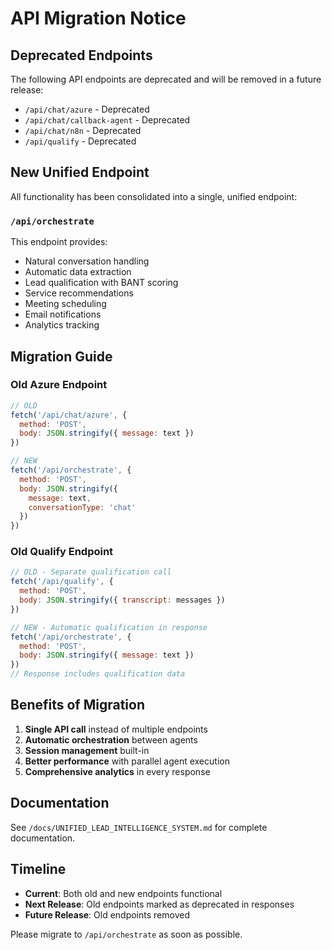 # API Migration Notice

## Deprecated Endpoints

The following API endpoints are deprecated and will be removed in a future release:

- `/api/chat/azure` - Deprecated
- `/api/chat/callback-agent` - Deprecated  
- `/api/chat/n8n` - Deprecated
- `/api/qualify` - Deprecated

## New Unified Endpoint

All functionality has been consolidated into a single, unified endpoint:

### `/api/orchestrate`

This endpoint provides:
- Natural conversation handling
- Automatic data extraction
- Lead qualification with BANT scoring
- Service recommendations
- Meeting scheduling
- Email notifications
- Analytics tracking

## Migration Guide

### Old Azure Endpoint
```javascript
// OLD
fetch('/api/chat/azure', {
  method: 'POST',
  body: JSON.stringify({ message: text })
})

// NEW
fetch('/api/orchestrate', {
  method: 'POST',
  body: JSON.stringify({ 
    message: text,
    conversationType: 'chat'
  })
})
```

### Old Qualify Endpoint
```javascript
// OLD - Separate qualification call
fetch('/api/qualify', {
  method: 'POST',
  body: JSON.stringify({ transcript: messages })
})

// NEW - Automatic qualification in response
fetch('/api/orchestrate', {
  method: 'POST',
  body: JSON.stringify({ message: text })
})
// Response includes qualification data
```

## Benefits of Migration

1. **Single API call** instead of multiple endpoints
2. **Automatic orchestration** between agents
3. **Session management** built-in
4. **Better performance** with parallel agent execution
5. **Comprehensive analytics** in every response

## Documentation

See `/docs/UNIFIED_LEAD_INTELLIGENCE_SYSTEM.md` for complete documentation.

## Timeline

- **Current**: Both old and new endpoints functional
- **Next Release**: Old endpoints marked as deprecated in responses
- **Future Release**: Old endpoints removed

Please migrate to `/api/orchestrate` as soon as possible.